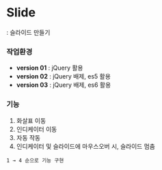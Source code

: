 # Slide
: 슬라이드 만들기

### 작업환경
- **version 01** : jQuery 활용  
- **version 02** : jQuery 배제, es5 활용  
- **version 03** : jQuery 배제, es6 활용

### 기능
1. 화살표 이동
2. 인디케이터 이동
3. 자동 작동
4. 인디케이터 및 슬라이드에 마우스오버 시, 슬라이드 멈춤  

```
1 → 4 순으로 기능 구현
```



